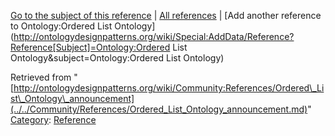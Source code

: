 [Go to the subject of this reference](../../Ontology/Ordered_List_Ontology.md "Ontology:Ordered List Ontology") | [All references](../../Community/References.1.md "Community:References") | [Add another reference to Ontology:Ordered List Ontology](http://ontologydesignpatterns.org/wiki/Special:AddData/Reference?Reference[Subject]=Ontology:Ordered List Ontology&subject=Ontology:Ordered List Ontology)


Retrieved from "[http://ontologydesignpatterns.org/wiki/Community:References/Ordered\_List\_Ontology\_announcement](../../Community/References/Ordered_List_Ontology_announcement.md)"
 [Category](http://ontologydesignpatterns.org/wiki/Special:Categories "Special:Categories"): [Reference](../../Category/Reference.md "Category:Reference")
